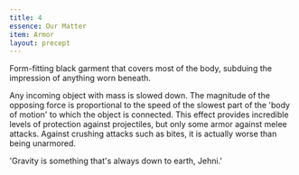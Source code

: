 ```yaml
---
title: 4
essence: Our Matter
item: Armor
layout: precept
---
```


Form-fitting black garment that covers most of the body, subduing the impression of anything worn beneath.

Any incoming object with mass is slowed down. The magnitude of the opposing force is proportional to the speed of the slowest part of the 'body of motion' to which the object is connected. This effect provides incredible levels of protection against projectiles, but only some armor against melee attacks. Against crushing attacks such as bites, it is actually worse than being unarmored.

'Gravity is something that's always down to earth, Jehni.'
